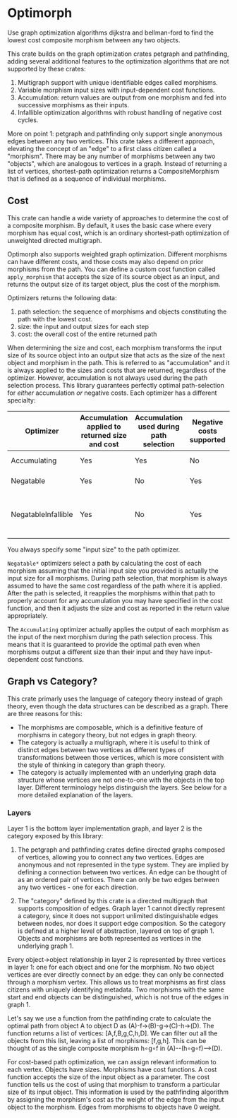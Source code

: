 # Optimorph

Use graph optimization algorithms dijkstra and bellman-ford to find the lowest cost composite morphism between any two objects.

This crate builds on the graph optimization crates petgraph and pathfinding, adding several additional features to the optimization algorithms that are not supported by these crates:
1. Multigraph support with unique identifiable edges called morphisms.
2. Variable morphism input sizes with input-dependent cost functions.
3. Accumulation: return values are output from one morphism and fed into successive morphisms as their inputs.
4. Infallible optimization algorithms with robust handling of negative cost cycles.

More on point 1: petgraph and pathfinding only support single anonymous edges between any two vertices. This crate takes a different approach, elevating the concept of an "edge" to a first class citizen called a "morphism". There may be any number of morphisms between any two "objects", which are analogous to vertices in a graph. Instead of returning a list of vertices, shortest-path optimization returns a CompositeMorphism that is defined as a sequence of individual morphisms.

## Cost

This crate can handle a wide variety of approaches to determine the cost of a composite morphism. By default, it uses the basic case where every morphism has equal cost, which is an ordinary shortest-path optimization of unweighted directed multigraph.

Optimorph also supports weighted graph optimization. Different morphisms can have different costs, and those costs may also depend on prior morphisms from the path. You can define a custom cost function called `apply_morphism` that accepts the size of its source object as an input, and returns the output size of its target object, plus the cost of the morphism.

Optimizers returns the following data:
1. path selection: the sequence of morphisms and objects constituting the path with the lowest cost.
2. size: the input and output sizes for each step
3. cost: the overall cost of the entire returned path

When determining the size and cost, each morphism transforms the input size of its source object into an output size that acts as the size of the next object and morphism in the path. This is referred to as "accumulation" and it is always applied to the sizes and costs that are returned, regardless of the optimizer. However, accumulation is not always used during the path selection process. This library guarantees perfectly optimal path-selection for *either* accumulation *or* negative costs. Each optimizer has a different specialty:

| Optimizer | Accumulation applied to returned size and cost | Accumulation used during path selection | Negative costs supported | Negative cycle behavior |
| -- | -- | -- | -- | -- |
| Accumulating | Yes | Yes | No | Not possible |
| Negatable | Yes | No | Yes | Returns Err |
| NegatableInfallible | Yes | No | Yes | Returns potentially sub-optimal path |

You always specify some "input size" to the path optimizer.

`Negatable*` optimizers select a path by calculating the cost of each morphism assuming that the initial input size you provided is actually the input size for all morphisms. During path selection, that morphism is always assumed to have the same cost regardless of the path where it is applied. After the path is selected, it reapplies the morphisms within that path to properly account for any accumulation you may have specified in the cost function, and then it adjusts the size and cost as reported in the return value appropriately.

The `Accumulating` optimizer actually applies the output of each morphism as the input of the next morphism during the path selection process. This means that it is guaranteed to provide the optimal path even when morphisms output a different size than their input and they have input-dependent cost functions.

## Graph vs Category?

This crate primarly uses the language of category theory instead of graph theory, even though the data structures can be described as a graph. There are three reasons for this:
- The morphisms are composable, which is a definitive feature of morphisms in category theory, but not edges in graph theory.
- The category is actually a multigraph, where it is useful to think of distinct edges between two vertices as different types of transformations between those vertices, which is more consistent with the style of thinking in category than graph theory.
- The category is actually implemented with an underlying graph data structure whose vertices are not one-to-one with the objects in the top layer. Different terminology helps distinguish the layers. See below for a more detailed explanation of the layers.

### Layers

Layer 1 is the bottom layer implementation graph, and layer 2 is the category exposed by this library:

1. The petgraph and pathfinding crates define directed graphs composed of vertices, allowing you to connect any two vertices. Edges are anonymous and not represented in the type system. They are implied by defining a connection between two vertices. An edge can be thought of as an ordered pair of vertices. There can only be two edges between any two vertices - one for each direction.

2. The "category" defined by this crate is a directed multigraph that supports composition of edges. Graph layer 1 cannot directly represent a category, since it does not support unlimited distinguishable edges between nodes, nor does it support edge composition. So the category is defined at a higher level of abstraction, layered on top of graph 1. Objects and morphisms are both represented as vertices in the underlying graph 1.

Every object->object relationship in layer 2 is represented by three vertices in layer 1: one for each object and one for the morphism. No two object vertices are ever directly connect by an edge: they can only be connected through a morphism vertex. This allows us to treat morphisms as first class citizens with uniquely identifying metadata. Two morphisms with the same start and end objects can be distinguished, which is not true of the edges in graph 1.

Let's say we use a function from the pathfinding crate to calculate the optimal path from object A to object D as (A)-f->(B)-g->(C)-h->(D). The function returns a list of vertices: [A,f,B,g,C,h,D]. We can filter out all the objects from this list, leaving a list of morphisms: [f,g,h]. This can be thought of as the single composite morphism h∘g∘f in (A)--(h∘g∘f)-->(D).

For cost-based path optimization, we can assign relevant information to each vertex. Objects have sizes. Morphisms have cost functions. A cost function accepts the size of the input object as a parameter. The cost function tells us the cost of using that morphism to transform a particular size of its input object. This information is used by the pathfinding algorithm by assigning the morphism's cost as the weight of the edge from the input object to the morphism. Edges from morphisms to objects have 0 weight.
